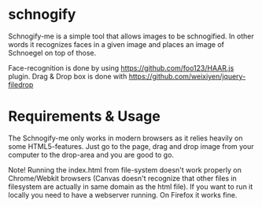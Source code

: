 schnogify
=========

Schnogify-me is a simple tool that allows images to be schnogified. In other words it recognizes faces in a given image and places an image of Schnoegel on top of those.

Face-recognition is done by using https://github.com/foo123/HAAR.js plugin. Drag & Drop box is done with https://github.com/weixiyen/jquery-filedrop

Requirements & Usage
=========

The Schnogify-me only works in modern browsers as it relies heavily on some HTML5-features. Just go to the page, drag and drop image from your computer to the drop-area and you are good to go.

Note! Running the index.html from file-system doesn't work properly on Chrome/Webkit browsers (Canvas doesn't recognize that other files in filesystem are actually in same domain as the html file). If you want to run it locally you need to have a webserver running. On Firefox it works fine.
